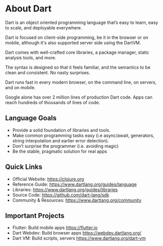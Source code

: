 # About Dart

Dart is an object oriented programming language that’s easy to learn, easy to scale, and deployable everywhere.

Dart is focused on client-side programming, be it in the browser or on mobile, although it's also supported server side using the DartVM.

Dart comes with well-crafted core libraries, a package manager, static analysis tools, and more.

The syntax is designed so that it feels familiar, and the semantics to be clean and consistent. No nasty surprises.

Dart runs fast in every modern browser, on the command line, on servers, and on mobile.

Google alone has over 2 million lines of production Dart code. Apps can reach hundreds of thousands of lines of code.

## Language Goals

- Provide a solid foundation of libraries and tools.
- Make common programming tasks easy (i.e async/await, generators, string interpolation and earlier error detection).
- Don’t surprise the programmer (i.e. avoiding magic)
- Be the stable, pragmatic solution for real apps

## Quick Links

- Official Website: <https://clojure.org>
- Reference Guide: <https://www.dartlang.org/guides/language>
- Libraries: <https://www.dartlang.org/guides/libraries>
- Source Code: <https://github.com/dart-lang/sdk>
- Community & Resources: <https://www.dartlang.org/community>

## Important Projects

- Flutter: Build mobile apps <https://flutter.io>
- Dart Webdev: Build browser apps <https://webdev.dartlang.org/>
- Dart VM: Build scripts, servers <https://www.dartlang.org/dart-vm>
